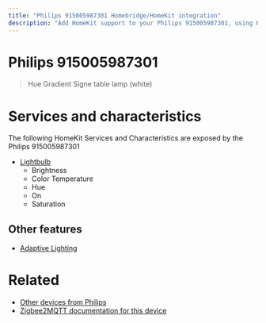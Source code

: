 ```yaml
---
title: "Philips 915005987301 Homebridge/HomeKit integration"
description: "Add HomeKit support to your Philips 915005987301, using Homebridge, Zigbee2MQTT and homebridge-z2m."
---
```

<!---
This file has been GENERATED using src/docgen/docgen.ts
DO NOT EDIT THIS FILE MANUALLY!
-->
# Philips 915005987301
> Hue Gradient Signe table lamp (white)


# Services and characteristics
The following HomeKit Services and Characteristics are exposed by
the Philips 915005987301

* [Lightbulb](../../light.md)
  * Brightness
  * Color Temperature
  * Hue
  * On
  * Saturation

## Other features
* [Adaptive Lighting](../../light.md)

# Related
* [Other devices from Philips](../index.md#philips)
* [Zigbee2MQTT documentation for this device](https://www.zigbee2mqtt.io/devices/915005987301.html)